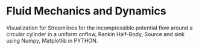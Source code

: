 # Fluid Mechanics and Dynamics

Visualization for Streamlines for the incompressible potential flow around a circular cylinder in a uniform onflow,
Rankin Half-Body, Source and sink using Numpy, Matplotlib in PYTHON.
